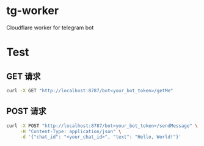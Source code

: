 # tg-worker
Cloudflare worker for telegram bot



# Test

## GET 请求

```sh
curl -X GET "http://localhost:8787/bot<your_bot_token>/getMe"
```

## POST 请求

```sh
curl -X POST "http://localhost:8787/bot<your_bot_token>/sendMessage" \
     -H "Content-Type: application/json" \
     -d '{"chat_id": "<your_chat_id>", "text": "Hello, World!"}'
```
